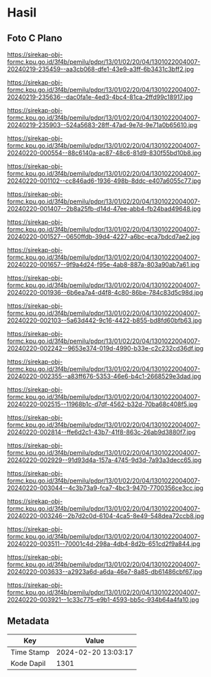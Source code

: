# Hasil

## Foto C Plano

https://sirekap-obj-formc.kpu.go.id/3f4b/pemilu/pdpr/13/01/02/20/04/1301022004007-20240219-235459--aa3cb068-dfe1-43e9-a3ff-6b3431c3bff2.jpg

https://sirekap-obj-formc.kpu.go.id/3f4b/pemilu/pdpr/13/01/02/20/04/1301022004007-20240219-235636--dac0fa1e-4ed3-4bc4-81ca-2ffd99c18917.jpg

https://sirekap-obj-formc.kpu.go.id/3f4b/pemilu/pdpr/13/01/02/20/04/1301022004007-20240219-235903--524a5683-28ff-47ad-9e7d-9e71a0b65610.jpg

https://sirekap-obj-formc.kpu.go.id/3f4b/pemilu/pdpr/13/01/02/20/04/1301022004007-20240220-000554--88c6140a-ac87-48c6-81d9-830f55bd10b8.jpg

https://sirekap-obj-formc.kpu.go.id/3f4b/pemilu/pdpr/13/01/02/20/04/1301022004007-20240220-001102--cc846ad6-1936-498b-8ddc-e407a6055c77.jpg

https://sirekap-obj-formc.kpu.go.id/3f4b/pemilu/pdpr/13/01/02/20/04/1301022004007-20240220-001407--2b8a25fb-d14d-47ee-abb4-fb24bad49648.jpg

https://sirekap-obj-formc.kpu.go.id/3f4b/pemilu/pdpr/13/01/02/20/04/1301022004007-20240220-001527--0650ffdb-39d4-4227-a6bc-eca7bdcd7ae2.jpg

https://sirekap-obj-formc.kpu.go.id/3f4b/pemilu/pdpr/13/01/02/20/04/1301022004007-20240220-001657--9f9a4d24-f95e-4ab8-887a-803a90ab7a61.jpg

https://sirekap-obj-formc.kpu.go.id/3f4b/pemilu/pdpr/13/01/02/20/04/1301022004007-20240220-001936--6b6ea7a4-d4f8-4c80-86be-784c83d5c98d.jpg

https://sirekap-obj-formc.kpu.go.id/3f4b/pemilu/pdpr/13/01/02/20/04/1301022004007-20240220-002103--5a63d442-9c16-4422-b855-bd8fd60bfb63.jpg

https://sirekap-obj-formc.kpu.go.id/3f4b/pemilu/pdpr/13/01/02/20/04/1301022004007-20240220-002242--9653e374-019d-4990-b33e-c2c232cd36df.jpg

https://sirekap-obj-formc.kpu.go.id/3f4b/pemilu/pdpr/13/01/02/20/04/1301022004007-20240220-002355--a83ff676-5353-46e6-b4c1-2668529e3dad.jpg

https://sirekap-obj-formc.kpu.go.id/3f4b/pemilu/pdpr/13/01/02/20/04/1301022004007-20240220-002515--11968b1c-d7df-4562-b32d-70ba68c408f5.jpg

https://sirekap-obj-formc.kpu.go.id/3f4b/pemilu/pdpr/13/01/02/20/04/1301022004007-20240220-002814--ffe6d2c1-43b7-41f8-863c-26ab9d3880f7.jpg

https://sirekap-obj-formc.kpu.go.id/3f4b/pemilu/pdpr/13/01/02/20/04/1301022004007-20240220-002929--91d93d4a-157a-4745-9d3d-7a93a3decc65.jpg

https://sirekap-obj-formc.kpu.go.id/3f4b/pemilu/pdpr/13/01/02/20/04/1301022004007-20240220-003044--4c3b73a9-fca7-4bc3-9470-7700356ce3cc.jpg

https://sirekap-obj-formc.kpu.go.id/3f4b/pemilu/pdpr/13/01/02/20/04/1301022004007-20240220-003246--2b7d2c0d-6104-4ca5-8e49-548dea72ccb8.jpg

https://sirekap-obj-formc.kpu.go.id/3f4b/pemilu/pdpr/13/01/02/20/04/1301022004007-20240220-003511--70001c4d-298a-4db4-8d2b-651cd2f9a844.jpg

https://sirekap-obj-formc.kpu.go.id/3f4b/pemilu/pdpr/13/01/02/20/04/1301022004007-20240220-003633--a2923a6d-a6da-46e7-8a85-db61486cbf67.jpg

https://sirekap-obj-formc.kpu.go.id/3f4b/pemilu/pdpr/13/01/02/20/04/1301022004007-20240220-003921--1c33c775-e9b1-4593-bb5c-934b64a4fa10.jpg


## Metadata

| Key        | Value               |
| ---------- | ------------------- |
| Time Stamp | 2024-02-20 13:03:17 |
| Kode Dapil | 1301                |



